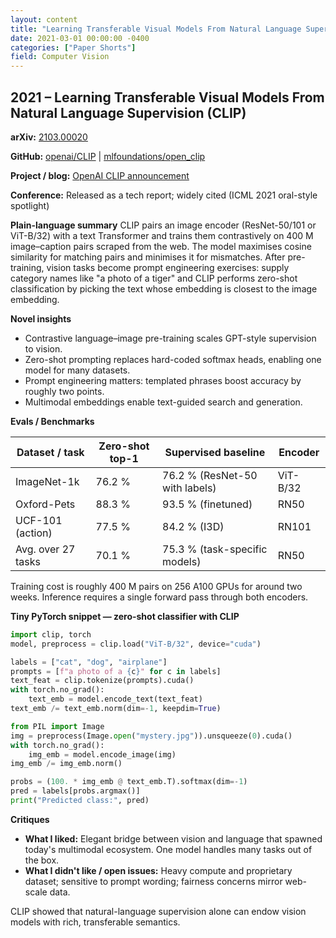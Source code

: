 ```yaml
---
layout: content
title: "Learning Transferable Visual Models From Natural Language Supervision"
date: 2021-03-01 00:00:00 -0400
categories: ["Paper Shorts"]
field: Computer Vision
---
```


## 2021 – Learning Transferable Visual Models From Natural Language Supervision (CLIP)

**arXiv:** [2103.00020](https://arxiv.org/abs/2103.00020)

**GitHub:** [openai/CLIP](https://github.com/openai/CLIP) | [mlfoundations/open_clip](https://github.com/mlfoundations/open_clip)

**Project / blog:** [OpenAI CLIP announcement](https://openai.com/index/clip/)

**Conference:** Released as a tech report; widely cited (ICML 2021 oral-style spotlight)

**Plain-language summary**
CLIP pairs an image encoder (ResNet-50/101 or ViT-B/32) with a text Transformer and trains them contrastively on 400&nbsp;M image–caption pairs scraped from the web. The model maximises cosine similarity for matching pairs and minimises it for mismatches. After pre-training, vision tasks become prompt engineering exercises: supply category names like "a photo of a tiger" and CLIP performs zero-shot classification by picking the text whose embedding is closest to the image embedding.

**Novel insights**
- Contrastive language–image pre-training scales GPT-style supervision to vision.
- Zero-shot prompting replaces hard-coded softmax heads, enabling one model for many datasets.
- Prompt engineering matters: templated phrases boost accuracy by roughly two points.
- Multimodal embeddings enable text-guided search and generation.

**Evals / Benchmarks**

| Dataset / task | Zero-shot top-1 | Supervised baseline | Encoder |
| -------------- | --------------- | ------------------- | ------- |
| ImageNet-1k | 76.2 % | 76.2 % (ResNet-50 with labels) | ViT-B/32 |
| Oxford-Pets | 88.3 % | 93.5 % (finetuned) | RN50 |
| UCF-101 (action) | 77.5 % | 84.2 % (I3D) | RN101 |
| Avg. over 27 tasks | 70.1 % | 75.3 % (task-specific models) | RN50 |

Training cost is roughly 400&nbsp;M pairs on 256&nbsp;A100 GPUs for around two weeks. Inference requires a single forward pass through both encoders.

**Tiny PyTorch snippet — zero-shot classifier with CLIP**
```python
import clip, torch
model, preprocess = clip.load("ViT-B/32", device="cuda")

labels = ["cat", "dog", "airplane"]
prompts = [f"a photo of a {c}" for c in labels]
text_feat = clip.tokenize(prompts).cuda()
with torch.no_grad():
    text_emb = model.encode_text(text_feat)
text_emb /= text_emb.norm(dim=-1, keepdim=True)

from PIL import Image
img = preprocess(Image.open("mystery.jpg")).unsqueeze(0).cuda()
with torch.no_grad():
    img_emb = model.encode_image(img)
img_emb /= img_emb.norm()

probs = (100. * img_emb @ text_emb.T).softmax(dim=-1)
pred = labels[probs.argmax()]
print("Predicted class:", pred)
```

**Critiques**
- **What I liked:** Elegant bridge between vision and language that spawned today's multimodal ecosystem. One model handles many tasks out of the box.
- **What I didn't like / open issues:** Heavy compute and proprietary dataset; sensitive to prompt wording; fairness concerns mirror web-scale data.

CLIP showed that natural-language supervision alone can endow vision models with rich, transferable semantics.

